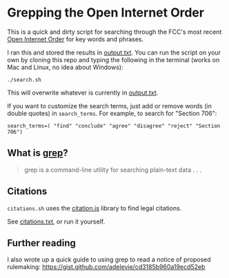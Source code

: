 # Grepping the Open Internet Order

This is a quick and dirty script for searching through the FCC's most recent [Open Internet Order](http://www.fcc.gov/document/fcc-releases-open-internet-order) for key words and phrases.

I ran this and stored the results in [output.txt](https://github.com/adelevie/open-internet-order/blob/master/output.txt). You can run the script on your own by cloning this repo and typing the following in the terminal (works on Mac and Linux, no idea about Windows):

```
./search.sh
```

This will overwrite whatever is currently in [output.txt](https://github.com/adelevie/open-internet-order/blob/master/output.txt).

If you want to customize the search terms, just add or remove words (in double quotes) in `search_terms`. For example, to search for "Section 706":

```
search_terms=( "find" "conclude" "agree" "disagree" "reject" "Section 706")
```

## What is [grep](https://en.wikipedia.org/wiki/Grep)?

> grep is a command-line utility for searching plain-text data . . .

## Citations

`citations.sh` uses the [citation.js](https://github.com/unitedstates/citation) library to find legal citations.

See [citations.txt](https://github.com/adelevie/open-internet-order/blob/master/citations.txt), or run it yourself.

## Further reading

I also wrote up a quick guide to using grep to read a notice of proposed rulemaking: https://gist.github.com/adelevie/cd3185b960a19ecd52eb
